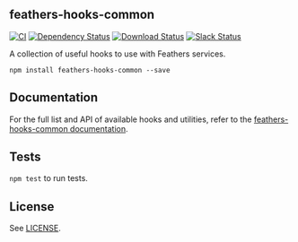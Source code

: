 ## feathers-hooks-common

[![CI](https://github.com/feathersjs-ecosystem/feathers-hooks-common/workflows/CI/badge.svg)](https://github.com/feathersjs-ecosystem/feathers-hooks-common/actions?query=workflow%3ACI)
[![Dependency Status](https://img.shields.io/david/feathersjs/feathers.svg?style=flat-square)](https://david-dm.org/feathersjs/feathers-hooks-common)
[![Download Status](https://img.shields.io/npm/dm/feathers.svg?style=flat-square)](https://www.npmjs.com/package/feathers-hooks-common)
[![Slack Status](http://slack.feathersjs.com/badge.svg)](http://slack.feathersjs.com)

A collection of useful hooks to use with Feathers services.

```
npm install feathers-hooks-common --save
```

## Documentation

For the full list and API of available hooks and utilities, refer to the [feathers-hooks-common documentation](https://hooks-common.feathersjs.com/overview.html). 

## Tests

`npm test` to run tests.

## License

See [LICENSE](LICENSE).
